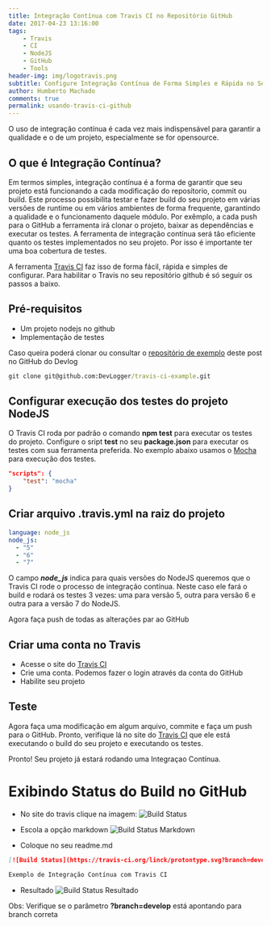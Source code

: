 ```yaml
---
title: Integração Contínua com Travis CI no Repositório GitHub
date: 2017-04-23 13:16:00
tags: 
    - Travis
    - CI
    - NodeJS
    - GitHub
    - Tools
header-img: img/logotravis.png
subtitle: Configure Integração Contínua de Forma Simples e Rápida no Seu Repositório Github
author: Humberto Machado
comments: true
permalink: usando-travis-ci-github
---
```


O uso de integração contínua é cada vez mais indispensável para garantir a qualidade e o de um projeto, especialmente se for opensource.

## O que é Integração Contínua?

Em termos simples, integração contínua é a forma de garantir que seu projeto está funcionando a cada modificação do reposítorio, commit ou build. Este processo possibilita testar e fazer build do seu projeto em várias versões de runtime ou em vários ambientes de forma frequente, garantindo a qualidade e o funcionamento daquele módulo. Por exêmplo, a cada push para o GitHub a ferramenta irá clonar o projeto, baixar as dependências e executar os testes.
A ferramenta de integração contínua será tão eficiente quanto os testes implementados no seu projeto. Por isso é importante ter uma boa cobertura de testes.

A ferramenta [Travis CI](https://travis-ci.org/) faz isso de forma fácil, rápida e simples de configurar. Para habilitar o Travis no seu repositório github é só seguir os passos a baixo.

## Pré-requisitos

- Um projeto nodejs no github
- Implementação de testes

Caso queira poderá clonar ou consultar o [repositório de exemplo](https://github.com/DevLogger/travis-ci-example) deste post no GitHub do Devlog

```cmd
git clone git@github.com:DevLogger/travis-ci-example.git
```

## Configurar execução dos testes do projeto NodeJS

O Travis CI roda por padrão o comando **npm test** para executar os testes do projeto.
Configure o sript **test** no seu **package.json** para executar os testes com sua ferramenta preferida. No exemplo abaixo usamos o [Mocha](https://mochajs.org/#getting-started) para execução dos testes.

```json
"scripts": {
    "test": "mocha"
}
```

## Criar arquivo .travis.yml na raiz do projeto

```yml
language: node_js
node_js:
  - "5"
  - "6"
  - "7"
```

O campo ***node_js*** indica para quais versões do NodeJS queremos que o Travis CI rode o processo de integração contínua. Neste caso ele fará o build e rodará os testes 3 vezes: uma para versão 5, outra para versão 6 e outra para a versão 7 do NodeJS.

Agora faça push de todas as alterações par ao GitHub

## Criar uma conta no Travis

- Acesse o site do [Travis CI](https://travis-ci.org/)
- Crie uma conta. Podemos fazer o login através da conta do GitHub
- Habilite seu projeto

## Teste

Agora faça uma modificação em algum arquivo, commite e faça um push para o GitHub.
Pronto, verifique lá no site do [Travis CI](https://travis-ci.org/) que ele está executando o build do seu projeto e executando os testes.

Pronto! Seu projeto já estará rodando uma Integraçao Contínua.

# Exibindo Status do Build no GitHub

- No site do travis clique na imagem: 
![Build Status](build-status.png)

- Escola a opção markdown
![Build Status Markdown](build-status2.png)

- Coloque no seu readme.md
```markdown
[![Build Status](https://travis-ci.org/linck/protontype.svg?branch=develop)](https://travis-ci.org/linck/protontype)

Exemplo de Integração Contínua com Travis CI
```

- Resultado
![Build Status Resultado](build-status3.png)

Obs: Verifique se o parâmetro **?branch=develop** está apontando para branch correta


